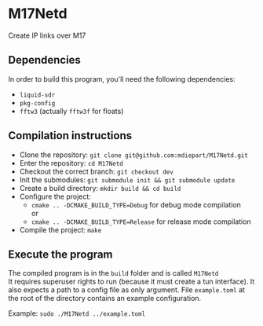 # M17Netd
Create IP links over M17

## Dependencies

In order to build this program, you'll need the following dependencies:

- `liquid-sdr`
- `pkg-config`
- `fftw3` (actually `fftw3f` for floats)

## Compilation instructions

- Clone the repository: `git clone git@github.com:mdiepart/M17Netd.git`
- Enter the repository: `cd M17Netd`
- Checkout the correct branch: `git checkout dev`
- Init the submodules: `git submodule init && git submodule update`
- Create a build directory: `mkdir build && cd build`
- Configure the project:
    - `cmake .. -DCMAKE_BUILD_TYPE=Debug` for debug mode compilation  
    or
    - `cmake .. -DCMAKE_BUILD_TYPE=Release` for release mode compilation
- Compile the project: `make`

## Execute the program

The compiled program is in the `build` folder and is called `M17Netd`  
It requires superuser rights to run (because it must create a tun interface). It also expects a path to a config file as only argument. File `example.toml` at the root of the directory contains an example configuration.

Example: `sudo ./M17Netd ../example.toml`